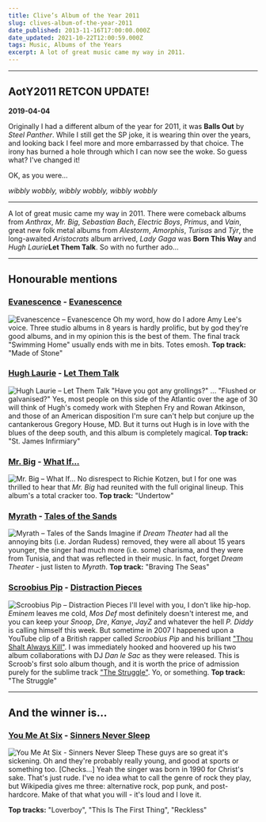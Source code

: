 ```yaml
---
title: Clive’s Album of the Year 2011
slug: clives-album-of-the-year-2011
date_published: 2013-11-16T17:00:00.000Z
date_updated: 2021-10-22T12:00:59.000Z
tags: Music, Albums of the Years
excerpt: A lot of great music came my way in 2011.
---
```


---

## AotY2011 RETCON UPDATE!

**2019-04-04**

Originally I had a different album of the year for 2011, it was **Balls Out** by *Steel Panther*. While I still get the SP joke, it is wearing thin over the years, and looking back I feel more and more embarrassed by that choice. The irony has burned a hole through which I can now see the woke. So guess what? I've changed it!

OK, as you were...

*wibbly wobbly, wibbly wobbly, wibbly wobbly*

---

A lot of great music came my way in 2011. There were comeback albums from *Anthrax*, *Mr. Big*, *Sebastian Bach*, *Electric Boys*, *Primus*, and *Vain*, great new folk metal albums from *Alestorm*, *Amorphis*, *Turisas* and *Týr*, the long-awaited *Aristocrats* album arrived, *Lady Gaga* was **Born This Way** and *Hugh Laurie***Let Them Talk**. So with no further ado...

---

## Honourable mentions

### [Evanescence](http://www.evanescence.com/) - [Evanescence](https://www.amazon.co.uk/Evanescence/dp/B00LLMSAX0/)

![Evanescence – Evanescence](/public/images/2020/05/evanescence_evanescence.jpeg) Oh my word, how do I adore Amy Lee's voice. Three studio albums in 8 years is hardly prolific, but by god they're good albums, and in my opinion this is the best of them. The final track "Swimming Home" usually ends with me in bits. Totes emosh. **Top track:** "Made of Stone"

### [Hugh Laurie](http://hughlaurieblues.com/) - [Let Them Talk](http://www.amazon.co.uk/Let-Them-Talk-Hugh-Laurie/dp/B004M7OLPM/)

![Hugh Laurie – Let Them Talk](/public/images/2020/05/hugh-laurie_let-them-talk.jpeg) "Have you got any grollings?" ... "Flushed or galvanised?" Yes, most people on this side of the Atlantic over the age of 30 will think of Hugh's comedy work with Stephen Fry and Rowan Atkinson, and those of an American disposition I'm sure can't help but conjure up the cantankerous Gregory House, MD. But it turns out Hugh is in love with the blues of the deep south, and this album is completely magical. **Top track:** "St. James Infirmiary"

### [Mr. Big](http://www.mrbigsite.com/) - [What If...](http://www.amazon.co.uk/What-If-Mr-Big/dp/B004DWKO8Y/)

![Mr. Big – What If...](/public/images/2020/05/mr-big_what-if.jpeg) No disrespect to Richie Kotzen, but I for one was thrilled to hear that *Mr. Big* had reunited with the full original lineup. This album's a total cracker too. **Top track:** "Undertow"

### [Myrath](http://www.myrath.com/) - [Tales of the Sands](http://www.amazon.co.uk/Tales-Sands-Myrath/dp/B005DKLPLA/)

![Myrath – Tales of the Sands](/public/images/2020/05/myrath_tales-of-the-sands.jpeg) Imagine if *Dream Theater* had all the annoying bits (i.e. Jordan Rudess) removed, they were all about 15 years younger, the singer had much more (i.e. some) charisma, and they were from Tunisia, and that was reflected in their music. In fact, forget *Dream Theater* - just listen to *Myrath*. **Top track:** "Braving The Seas"

### [Scroobius Pip](http://scroobiuspip.co.uk/) - [Distraction Pieces](http://www.amazon.co.uk/Distraction-Pieces-Scroobius-Pip/dp/B005CWPO84/)

![Scroobius Pip – Distraction Pieces](/public/images/2020/05/scroobius-pip_distraction-pieces.jpeg) I'll level with you, I don't like hip-hop. *Eminem* leaves me cold, *Mos Def* most definitely doesn't interest me, and you can keep your *Snoop*, *Dre*, *Kanye*, *JayZ* and whatever the hell *P. Diddy* is calling himself this week. But sometime in 2007 I happened upon a YouTube clip of a British rapper called *Scroobius Pip* and his brilliant ["Thou Shalt Always Kill"](http://youtu.be/yoN6XfyQsr4). I was immediately hooked and hoovered up his two album collaborations with DJ *Dan le Sac* as they were released. This is Scroob's first solo album though, and it is worth the price of admission purely for the sublime track ["The Struggle"](http://youtu.be/O3HCXh9WQSo). Yo, or something. **Top track:** "The Struggle"

---

## And the winner is...

### [You Me At Six](http://www.youmeatsix.co.uk/) - [Sinners Never Sleep](http://www.amazon.co.uk/Sinners-Never-Sleep-You-Six/dp/B005FEE7NC/)
![You Me At Six - Sinners Never Sleep](/public/images/2019/04/sinnersneversleep.jpg)
These guys are so great it's sickening. Oh and they're probably really young, and good at sports or something too. [Checks...] Yeah the singer was born in 1990 for Christ's sake. That's just rude. I've no idea what to call the genre of rock they play, but Wikipedia gives me three: alternative rock, pop punk, and post-hardcore. Make of that what you will - it's loud and I love it.

**Top tracks:** "Loverboy", "This Is The First Thing", "Reckless"
